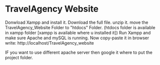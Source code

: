 # TravelAgency Website

Donwload Xampp and install it. 
Download the full file. unzip it.
move the TravelAgency_Website Folder to "htdocs" Folder. (htdocs folder is available in xampp folder [xampp is available where u installed it])
Run Xampp and make sure Apache and mySQL is running.
Now copy-paste it in browser write: http://localhost/TravelAgency_website


IF you want to use different apache server then google it where to put the project folder. 

